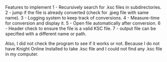 Features to implement
1 - Recursively search for .ksc files in subdirectories.
2 - jump if the file is already converted (check for .jpeg file with same name).
3 - Logging system to keep track of conversions.
4 - Measure-time for conversion and display it.
5 - Open file automatically after conversion.
6 - Header check to ensure the file is a valid KSC file.
7 - output file can be specified with a different name or path.

Also, I did not check the program to see if it works or not. Because I do not have Knight Online Installed to take .ksc file and I could not find any .ksc file in my computer.
